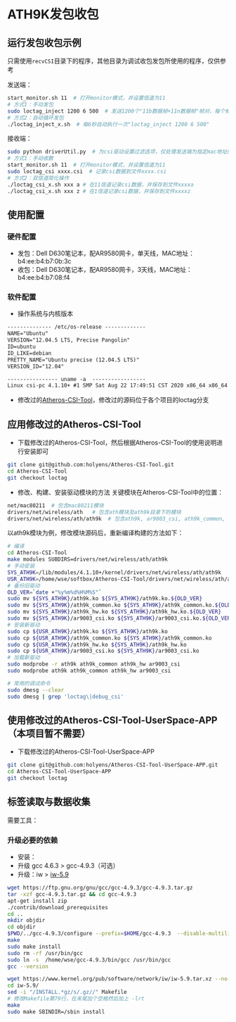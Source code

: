 # ATH9K发包收包

## 运行发包收包示例

只需使用`recvCSI`目录下的程序，其他目录为调试收包发包所使用的程序，仅供参考

发送端：

```bash
start_monitor.sh 11  # 打开monitor模式，并设置信道为11
# 方式1：手动发包
sudo loctag_inject 1200 6 500  # 发送1200个"11b数据帧+11n数据帧"帧对，每个帧对之间间隔500us
# 方式2：自动循环发包
./loctag_inject_x.sh  # 每6秒自动执行一次"loctag_inject 1200 6 500"
```

接收端：

```bash
sudo python driverUtil.py  # 为csi驱动设置过滤选项，仅处理发送端为指定mac地址的包
# 方式1：手动收数
start_monitor.sh 11  # 打开monitor模式，并设置信道为11
sudo loctag_csi xxxx.csi  # 记录csi数据到文件xxxx.csi
# 方式2：双信道简化操作
./loctag_csi_x.sh xxx a # 在11信道记录csi数据，并保存到文件xxxxa
./loctag_csi_x.sh xxx z # 在1信道记录csi数据，并保存到文件xxxxz
```

## 使用配置

### 硬件配置

- 发包：Dell D630笔记本，配AR9580网卡，单天线，MAC地址：b4:ee:b4:b7:0b:3c
- 收包：Dell D630笔记本，配AR9580网卡，3天线，MAC地址：b4:ee:b4:b7:08:f4

### 软件配置

- 操作系统与内核版本

```txt
-------------- /etc/os-release -------------
NAME="Ubuntu"
VERSION="12.04.5 LTS, Precise Pangolin"
ID=ubuntu
ID_LIKE=debian
PRETTY_NAME="Ubuntu precise (12.04.5 LTS)"
VERSION_ID="12.04"

---------------- uname -a  -----------------
Linux csi-pc 4.1.10+ #1 SMP Sat Aug 22 17:49:51 CST 2020 x86_64 x86_64 x86_64 GNU/Linux
```

- 修改过的[Atheros-CSI-Tool](https://github.com/holyens/Atheros-CSI-Tool)，修改过的源码位于各个项目的loctag分支

## 应用修改过的Atheros-CSI-Tool

- 下载修改过的Atheros-CSI-Tool，然后根据Atheros-CSI-Tool的使用说明进行安装即可

```bash
git clone git@github.com:holyens/Atheros-CSI-Tool.git
cd Atheros-CSI-Tool
git checkout loctag
```

- 修改、构建、安装驱动模块的方法
关键模块在Atheros-CSI-Tool中的位置：

```bash
net/mac80211  # 包含mac80211模块
drivers/net/wireless/ath   # 包含ath模块及ath9k目录下的模块
drivers/net/wireless/ath/ath9k  # 包含ath9k, ar9003_csi, ath9k_common, ath9k_hw模块
```

以ath9k模块为例，修改模块源码后，重新编译构建的方法如下：

```bash
# 编译
cd Atheros-CSI-Tool
make modules SUBDIRS=drivers/net/wireless/ath/ath9k
# 手动安装
SYS_ATH9K=/lib/modules/4.1.10+/kernel/drivers/net/wireless/ath/ath9k
USR_ATH9K=/home/wse/softbox/Atheros-CSI-Tool/drivers/net/wireless/ath/ath9k  # 据需修改
# 备份旧驱动
OLD_VER=`date +"%y%m%d%H%M%S"`
sudo mv ${SYS_ATH9K}/ath9k.ko ${SYS_ATH9K}/ath9k.ko.${OLD_VER}
sudo mv ${SYS_ATH9K}/ath9k_common.ko ${SYS_ATH9K}/ath9k_common.ko.${OLD_VER}
sudo mv ${SYS_ATH9K}/ath9k_hw.ko ${SYS_ATH9K}/ath9k_hw.ko.${OLD_VER}
sudo mv ${SYS_ATH9K}/ar9003_csi.ko ${SYS_ATH9K}/ar9003_csi.ko.${OLD_VER}
# 安装新驱动
sudo cp ${USR_ATH9K}/ath9k.ko ${SYS_ATH9K}/ath9k.ko
sudo cp ${USR_ATH9K}/ath9k_common.ko ${SYS_ATH9K}/ath9k_common.ko
sudo cp ${USR_ATH9K}/ath9k_hw.ko ${SYS_ATH9K}/ath9k_hw.ko
sudo cp ${USR_ATH9K}/ar9003_csi.ko ${SYS_ATH9K}/ar9003_csi.ko
# 加载新驱动
sudo modprobe -r ath9k ath9k_common ath9k_hw ar9003_csi
sudo modprobe ath9k ath9k_common ath9k_hw ar9003_csi

# 常用的调试命令
sudo dmesg --clear
sudo dmesg | grep 'loctag\|debug_csi'
```

## 使用修改过的Atheros-CSI-Tool-UserSpace-APP（本项目暂不需要）

- 下载修改过的Atheros-CSI-Tool-UserSpace-APP

```bash
git clone git@github.com:holyens/Atheros-CSI-Tool-UserSpace-APP.git
cd Atheros-CSI-Tool-UserSpace-APP
git checkout loctag
```

## 标签读取与数据收集

需要工具：

### 升级必要的依赖
- 安装：
- 升级 gcc 4.6.3 > gcc-4.9.3（可选）
- 升级：iw > [iw-5.9](http://www.linuxfromscratch.org/blfs/view/svn/basicnet/iw.html)

```bash
wget https://ftp.gnu.org/gnu/gcc/gcc-4.9.3/gcc-4.9.3.tar.gz
tar -xzf gcc-4.9.3.tar.gz && cd gcc-4.9.3
apt-get install zip
./contrib/download_prerequisites
cd ..
mkdir objdir
cd objdir
$PWD/../gcc-4.9.3/configure --prefix=$HOME/gcc-4.9.3  --disable-multilib
make
sudo make install
sudo rm -rf /usr/bin/gcc
sudo ln -s  /home/wse/gcc-4.9.3/bin/gcc /usr/bin/gcc
gcc --version

wget https://www.kernel.org/pub/software/network/iw/iw-5.9.tar.xz --no-check-certificate
cd iw-5.9/
sed -i "/INSTALL.*gz/s/.gz//" Makefile
# 修改Makefile第79行，在末尾加个空格然后加上 -lrt
make
sudo make SBINDIR=/sbin install
```

###